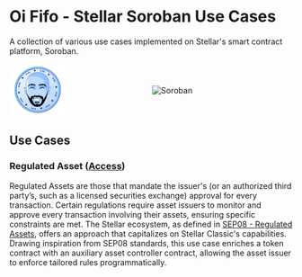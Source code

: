 # Oi Fifo - Stellar Soroban Use Cases

A collection of various use cases implemented on Stellar's smart contract platform, Soroban.

<div style="display: flex; align-items: center; justify-content: space-between;">
  <img src="assets/logo_oififo.png" alt="Oi Fifo Logo" width="100" />
  <img src="https://soroban.stellar.org/img/soroban-wordmark-temp.svg" alt="Soroban" width="250" />
</div>



## Use Cases

### Regulated Asset ([Access](soroban/regulated%20assets/README.md))
Regulated Assets are those that mandate the issuer's (or an authorized third party’s, such as a licensed securities exchange) approval for every transaction. Certain regulations require asset issuers to monitor and approve every transaction involving their assets, ensuring specific constraints are met. The Stellar ecosystem, as defined in [SEP08 - Regulated Assets](https://github.com/stellar/stellar-protocol/blob/master/ecosystem/sep-0008.md), offers an approach that capitalizes on Stellar Classic's capabilities. Drawing inspiration from SEP08 standards, this use case enriches a token contract with an auxiliary asset controller contract, allowing the asset issuer to enforce tailored rules programmatically.